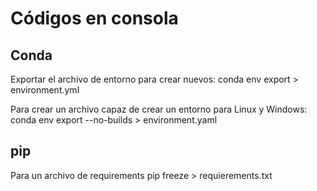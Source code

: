 # Códigos en consola


## Conda
Exportar el archivo de entorno para crear nuevos:
conda env export > environment.yml  

Para crear un archivo capaz de crear un entorno para Linux y Windows:
conda env export --no-builds > environment.yaml 


## pip
Para un archivo de requirements
pip freeze > requierements.txt

